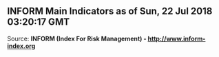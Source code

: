 ## INFORM Main Indicators as of Sun, 22 Jul 2018 03:20:17 GMT

Source: **INFORM (Index For Risk Management) - http://www.inform-index.org**